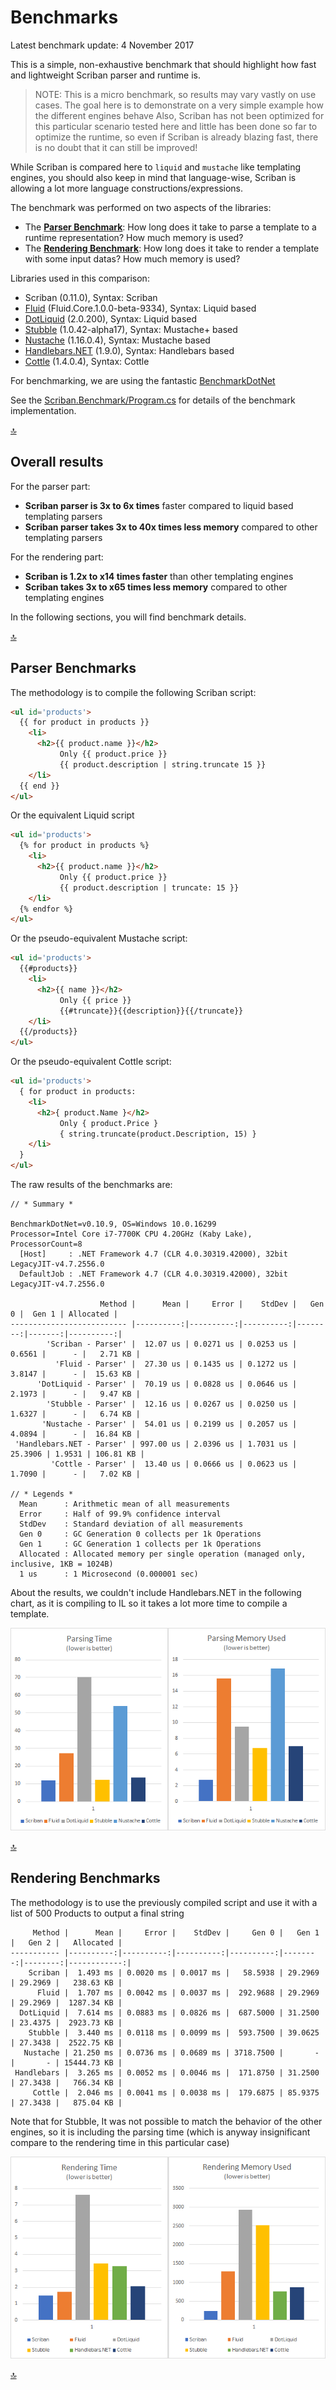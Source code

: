 # Benchmarks

Latest benchmark update: 4 November 2017

This is a simple, non-exhaustive benchmark that should highlight how fast and lightweight Scriban parser and runtime is.

> NOTE: This is a micro benchmark, so results may vary vastly on use cases. The goal here is to demonstrate on a very simple example how the different engines behave
> Also, Scriban has not been optimized for this particular scenario tested here and little has been done so far to optimize the runtime, so even if Scriban is already blazing fast, there is no doubt that it can still be improved!

While Scriban is compared here to `liquid` and `mustache` like templating engines, you should also keep in mind that language-wise, Scriban is allowing a lot more language constructions/expressions.

The benchmark was performed on two aspects of the libraries:

- The [**Parser Benchmark**](#parser-benchmarks): How long does it take to parse a template to a runtime representation? How much memory is used?
- The [**Rendering Benchmark**](#rendering-benchmarks): How long does it take to render a template with some input datas? How much memory is used?

Libraries used in this comparison:

- Scriban (0.11.0), Syntax: Scriban
- [Fluid](https://github.com/sebastienros/fluid/) (Fluid.Core.1.0.0-beta-9334), Syntax: Liquid based
- [DotLiquid](https://github.com/dotliquid/dotliquid) (2.0.200), Syntax: Liquid based
- [Stubble](https://github.com/StubbleOrg/Stubble) (1.0.42-alpha17), Syntax: Mustache+ based
- [Nustache](https://github.com/jdiamond/Nustache) (1.16.0.4), Syntax: Mustache based
- [Handlebars.NET](https://github.com/rexm/Handlebars.Net) (1.9.0), Syntax: Handlebars based
- [Cottle](https://github.com/r3c/cottle) (1.4.0.4), Syntax: Cottle

For benchmarking, we are using the fantastic [BenchmarkDotNet](https://github.com/dotnet/BenchmarkDotNet)

See the [Scriban.Benchmark/Program.cs](../src/Scriban.Benchmarks/Program.cs) for details of the benchmark implementation.

[:top:](#benchmarks)
## Overall results

For the parser part:

- **Scriban parser is 3x to 6x times** faster compared to liquid based templating parsers
- **Scriban parser takes 3x to 40x times less memory** compared to other templating parsers

For the rendering part:

- **Scriban is 1.2x to x14 times faster** than other templating engines
- **Scriban takes 3x to x65 times less memory** compared to other templating engines

In the following sections, you will find benchmark details.

[:top:](#benchmarks)
## Parser Benchmarks

The methodology is to compile the following Scriban script:

```html
<ul id='products'>
  {{ for product in products }}
    <li>
      <h2>{{ product.name }}</h2>
           Only {{ product.price }}
           {{ product.description | string.truncate 15 }}
    </li>
  {{ end }}
</ul>
```

Or the equivalent Liquid script

```html
<ul id='products'>
  {% for product in products %}
    <li>
      <h2>{{ product.name }}</h2>
           Only {{ product.price }}
           {{ product.description | truncate: 15 }}
    </li>
  {% endfor %}
</ul>
```

Or the pseudo-equivalent Mustache script:

```html
<ul id='products'>
  {{#products}}
    <li>
      <h2>{{ name }}</h2>
           Only {{ price }}
           {{#truncate}}{{description}}{{/truncate}}
    </li>
  {{/products}}
</ul>
```

Or the pseudo-equivalent Cottle script:

```html
<ul id='products'>
  { for product in products:
    <li>
      <h2>{ product.Name }</h2>
           Only { product.Price }
           { string.truncate(product.Description, 15) }
    </li>
  }
</ul>
```

The raw results of the benchmarks are:

```
// * Summary *

BenchmarkDotNet=v0.10.9, OS=Windows 10.0.16299
Processor=Intel Core i7-7700K CPU 4.20GHz (Kaby Lake), ProcessorCount=8
  [Host]     : .NET Framework 4.7 (CLR 4.0.30319.42000), 32bit LegacyJIT-v4.7.2556.0
  DefaultJob : .NET Framework 4.7 (CLR 4.0.30319.42000), 32bit LegacyJIT-v4.7.2556.0

                    Method |      Mean |     Error |    StdDev |   Gen 0 |  Gen 1 | Allocated |
-------------------------- |----------:|----------:|----------:|--------:|-------:|----------:|
        'Scriban - Parser' |  12.07 us | 0.0271 us | 0.0253 us |  0.6561 |      - |   2.71 KB |
          'Fluid - Parser' |  27.30 us | 0.1435 us | 0.1272 us |  3.8147 |      - |  15.63 KB |
      'DotLiquid - Parser' |  70.19 us | 0.0828 us | 0.0646 us |  2.1973 |      - |   9.47 KB |
        'Stubble - Parser' |  12.16 us | 0.0267 us | 0.0250 us |  1.6327 |      - |   6.74 KB |
       'Nustache - Parser' |  54.01 us | 0.2199 us | 0.2057 us |  4.0894 |      - |  16.84 KB |
 'Handlebars.NET - Parser' | 997.00 us | 2.0396 us | 1.7031 us | 25.3906 | 1.9531 | 106.81 KB |
         'Cottle - Parser' |  13.40 us | 0.0666 us | 0.0623 us |  1.7090 |      - |   7.02 KB |

// * Legends *
  Mean      : Arithmetic mean of all measurements
  Error     : Half of 99.9% confidence interval
  StdDev    : Standard deviation of all measurements
  Gen 0     : GC Generation 0 collects per 1k Operations
  Gen 1     : GC Generation 1 collects per 1k Operations
  Allocated : Allocated memory per single operation (managed only, inclusive, 1KB = 1024B)
  1 us      : 1 Microsecond (0.000001 sec)
```

About the results, we couldn't include Handlebars.NET in the following chart, as it is compiling to IL so it takes a lot more time to compile a template.

![BenchMark Parser Time and Memory](../img/benchmark-parsing.png)

[:top:](#benchmarks)
## Rendering Benchmarks

The methodology is to use the previously compiled script and use it with a list of 500 Products to output a final string

```
     Method |      Mean |     Error |    StdDev |     Gen 0 |   Gen 1 |   Gen 2 |   Allocated |
----------- |----------:|----------:|----------:|----------:|--------:|--------:|------------:|
    Scriban |  1.493 ms | 0.0020 ms | 0.0017 ms |   58.5938 | 29.2969 | 29.2969 |   238.63 KB |
      Fluid |  1.707 ms | 0.0042 ms | 0.0037 ms |  292.9688 | 29.2969 | 29.2969 |  1287.34 KB |
  DotLiquid |  7.614 ms | 0.0883 ms | 0.0826 ms |  687.5000 | 31.2500 | 23.4375 |  2923.73 KB |
    Stubble |  3.440 ms | 0.0118 ms | 0.0099 ms |  593.7500 | 39.0625 | 27.3438 |  2522.75 KB |
   Nustache | 21.250 ms | 0.0736 ms | 0.0689 ms | 3718.7500 |       - |       - | 15444.73 KB |
 Handlebars |  3.265 ms | 0.0052 ms | 0.0046 ms |  171.8750 | 31.2500 | 27.3438 |   766.34 KB |
     Cottle |  2.046 ms | 0.0041 ms | 0.0038 ms |  179.6875 | 85.9375 | 27.3438 |   875.04 KB |
 ```

Note that for Stubble, It was not possible to match the behavior of the other engines, so it is including the parsing time (which is anyway insignificant compare to the rendering time in this particular case)

![BenchMark Rendering Time and Memory](../img/benchmark-rendering.png)

[:top:](#benchmarks)
